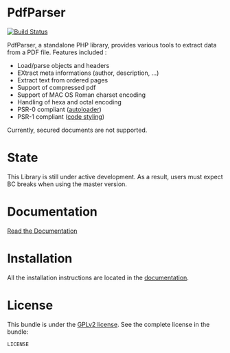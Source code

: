 PdfParser
=========

[![Build Status](https://travis-ci.org/smalot/pdfparser.png?branch=master)](https://travis-ci.org/smalot/pdfparser)

PdfParser, a standalone PHP library, provides various tools to extract data from a PDF file.
Features included :

- Load/parse objects and headers
- EXtract meta informations (author, description, ...)
- Extract text from ordered pages
- Support of compressed pdf
- Support of MAC OS Roman charset encoding
- Handling of hexa and octal encoding
- PSR-0 compliant ([autoloader](https://github.com/php-fig/fig-standards/blob/master/accepted/PSR-0.md))
- PSR-1 compliant ([code styling](https://github.com/php-fig/fig-standards/blob/master/accepted/PSR-1-basic-coding-standard.md))

Currently, secured documents are not supported.

State
=========

This Library is still under active development. As a result, users must expect BC breaks when using the master version.

Documentation
=========

[Read the Documentation](https://github.com/smalot/pdfparser/blob/master/doc)

Installation
=========

All the installation instructions are located in the [documentation](https://github.com/smalot/pdfparser/blob/master/doc).

License
=========

This bundle is under the [GPLv2 license](https://github.com/smalot/pdfparser/blob/master/LICENSE). See the complete license in the bundle:

    LICENSE
